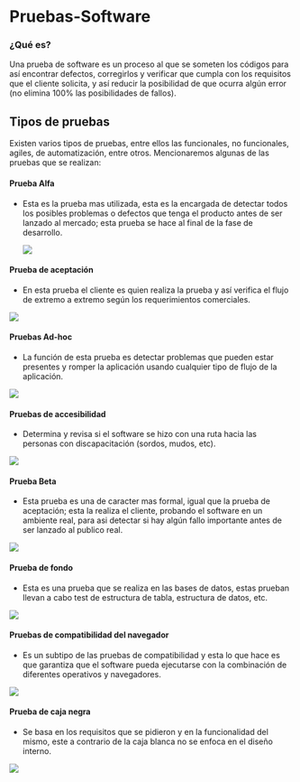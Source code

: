 # Pruebas-Software

### ¿Qué es?

Una prueba de software es un proceso al que se someten los códigos para así encontrar defectos, corregirlos y verificar que cumpla con los requisitos que el cliente solicita, y así reducir la posibilidad de que ocurra algún error (no elimina 100% las posibilidades de fallos).

## Tipos de pruebas
Existen varios tipos de pruebas, entre ellos las funcionales, no funcionales, agiles, de automatización, entre otros. Mencionaremos algunas de las pruebas que se realizan:

 #### Prueba Alfa
   * Esta es la prueba mas utilizada, esta es la encargada de detectar todos los posibles problemas o defectos que tenga el              producto antes de ser lanzado al mercado; esta prueba se hace al final de la fase de desarrollo.

        ![](https://c8.alamy.com/compes/2ap8a9d/icono-de-concepto-de-prueba-alfa-incentificar-errores-antes-de-liberar-la-ilustracion-de-linea-fina-proceso-de-prueba-de-software-indicar-problemas-y-problemas-vector-2ap8a9d.jpg)

#### Prueba de aceptación
   * En esta prueba el cliente es quien realiza la prueba y así verifica el flujo de extremo a extremo según los requerimientos        comerciales.

![](https://www.nimblework.com/wp-content/uploads/2022/12/software-testing.jpg)

#### Pruebas Ad-hoc
   * La función de esta prueba es detectar problemas que pueden estar presentes y romper la aplicación usando cualquier tipo de        flujo de la aplicación.

![](https://www.ayscom.com/wordpress/wp-content/uploads/2018/10/medidasadhoc.jpg)

#### Pruebas de accesibilidad
   * Determina y revisa si el software se hizo con una ruta hacia las personas con discapacitación (sordos, mudos, etc).

![](https://qalified.com/wp-content/uploads/2021/12/diseno-y-desarrollo-de-webs-accesibles-accesibilidad-web.png)

#### Prueba Beta
   * Esta prueba es una de caracter mas formal, igual que la prueba de aceptación; esta la realiza el cliente, probando el            software en un ambiente real, para asi detectar si hay algún fallo importante antes de ser lanzado al publico real.
 
![](https://thumbs.dreamstime.com/b/ejemplo-de-prueba-beta-del-vector-concepto-hombres-negocios-min-sculos-con-los-dispositivos-digitales-que-prueban-software-la-148794431.jpg)

#### Prueba de fondo
   * Esta es una prueba que se realiza en las bases de datos, estas prueban llevan a cabo test de estructura de tabla, estructura      de datos, etc.

![](https://thumbs.dreamstime.com/b/pruebas-de-software-con-ilustraciones-vectoriales-dibujos-animados-computadoras-escritorio-aisladas-banner-prueba-computadora-y-211928526.jpg)

#### Pruebas de compatibilidad del navegador
   * Es un subtipo de las pruebas de compatibilidad y esta lo que hace es que garantiza que el software pueda ejecutarse con la        combinación de diferentes operativos y navegadores.

![](https://comparium.app/images/upload/articles/testing_checklist/testing-compatibility.png)

#### Prueba de caja negra
   * Se basa en los requisitos que se pidieron y en la funcionalidad del mismo, este a contrario de la caja blanca no se enfoca        en el diseño interno.

![](https://4.bp.blogspot.com/-V_13eBC1IEM/Uge4Z3rrr4I/AAAAAAAAAKI/TsEp5Br537k/s1600/CajaNegra.png)
